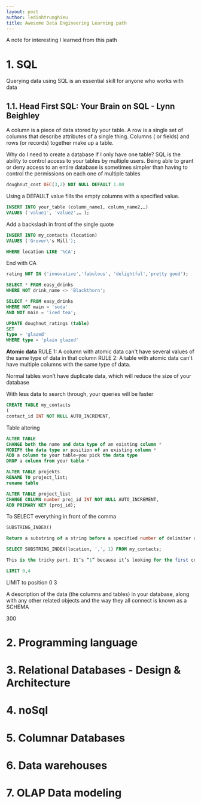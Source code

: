 ```yaml
---
layout: post
author: ledinhtrunghieu
title: Awesome Data Engineering Learning path
---
```


A note for interesting I learned from this path

# 1. SQL

Querying data using SQL is an essential skill for anyone who works with data

## 1.1. Head First SQL: Your Brain on SQL - Lynn Beighley

A column is a piece of data stored by your table. A row is a single set of columns that describe attributes of a single thing. Columns ( or fields) and rows (or records) together make up a table.

Why do I need to create a database if I only have one table?
SQL is the ability to control access to your tables by multiple users. Being able to grant or deny access to an entire database is sometimes simpler than having to control the permissions on each one of multiple tables

```sql
doughnut_cost DEC(3,2) NOT NULL DEFAULT 1.00
```
Using a DEFAULT value fills the empty columns with a specified value.

```sql
INSERT INTO your_table (column_name1, column_name2,…)
VALUES ('value1', 'value2',… );
```

Add a backslash in front of the single quote
```sql
INSERT INTO my_contacts (location)
VALUES ('Grover\'s Mill');
```

```sql
WHERE location LIKE '%CA';
```
End with CA

```sql
rating NOT IN ('innovative','fabulous', 'delightful','pretty good');

SELECT * FROM easy_drinks
WHERE NOT drink_name <> 'Blackthorn';

SELECT * FROM easy_drinks
WHERE NOT main = 'soda'
AND NOT main = 'iced tea';
```

```sql
UPDATE doughnut_ratings (table)
SET
type = 'glazed'
WHERE type = 'plain glazed'
```

**Atomic data**
RULE 1: A column with atomic data can't have several values of the same type of data in that column
RULE 2: A table with atomic data can't have multiple columns with the same type of data.

Normal tables won’t have duplicate data, which will reduce the size of your database

With less data to search through, your queries will be faster

```sql
CREATE TABLE my_contacts
(
contact_id INT NOT NULL AUTO_INCREMENT,
```

Table altering
```sql
ALTER TABLE
CHANGE both the name and data type of an existing column *
MODIFY the data type or position of an existing column *
ADD a column to your table—you pick the data type
DROP a column from your table *

ALTER TABLE projekts
RENAME TO project_list;
rename table

ALTER TABLE project_list
CHANGE COLUMN number proj_id INT NOT NULL AUTO_INCREMENT,
ADD PRIMARY KEY (proj_id);
```

To SELECT everything in front of the comma
```sql
SUBSTRING_INDEX()

Return a substring of a string before a specified number of delimiter occurs:

SELECT SUBSTRING_INDEX(location, ',', 1) FROM my_contacts;

This is the tricky part. It’s “1” because it’s looking for the first comma. If it were “2” it would keep going until it found a second comma and grab everything in front of that
```

```sql
LIMIT 0,4
```
LIMIT to position 0 3

A description of the data (the columns and tables) in your database, along with any other related objects and the way they all connect is known as a SCHEMA

300

# 2. Programming language

# 3. Relational Databases - Design & Architecture

# 4. noSql

# 5. Columnar Databases

# 6. Data warehouses

# 7. OLAP Data modeling

